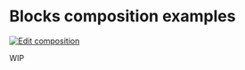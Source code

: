 # Blocks composition examples

[![Edit composition](https://codesandbox.io/static/img/play-codesandbox.svg)](https://codesandbox.io/s/github/uploadcare/blocks-examples/tree/main/examples/composition/)


WIP
